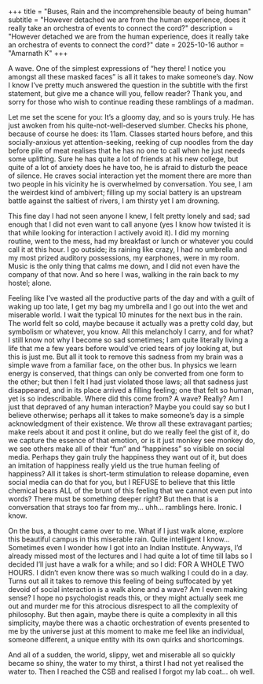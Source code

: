 +++
title = "Buses, Rain and the incomprehensible beauty of being human"
subtitle = "However detached we are from the human experience, does it really take an orchestra of events to connect the cord?"
description = "However detached we are from the human experience, does it really take an orchestra of events to connect the cord?"
date = 2025-10-16
author = "Amarnath K"
+++

A wave. One of the simplest expressions of “hey there! I notice you amongst all these masked faces” is all it takes to make someone’s day. Now I know I’ve pretty much answered the question in the subtitle with the first statement, but give me a chance will you, fellow reader? Thank you, and sorry for those who wish to continue reading these ramblings of a madman.

Let me set the scene for you: It’s a gloomy day, and so is yours truly. He has just awoken from his quite-not-well-deserved slumber. Checks his phone, because of course he does: its 11am. Classes started hours before, and this socially-anxious yet attention-seeking, reeking of cup noodles from the day before pile of meat realises that he has no one to call when he just needs some uplifting. Sure he has quite a lot of friends at his new college, but quite of a lot of anxiety does he have too, he is afraid to disturb the peace of silence. He craves social interaction yet the moment there are more than two people in his vicinity he is overwhelmed by conversation. You see, I am the weirdest kind of ambivert; filling up my social battery is an upstream battle against the saltiest of rivers, I am thirsty yet I am drowning.

This fine day I had not seen anyone I knew, I felt pretty lonely and sad; sad enough that I did not even want to call anyone (yes I know how twisted it is that while looking for interaction I actively avoid it). I did my morning routine, went to the mess, had my breakfast or lunch or whatever you could call it at this hour. I go outside; its raining like crazy, I had no umbrella and my most prized auditory possessions, my earphones, were in my room. Music is the only thing that calms me down, and I did not even have the company of that now. And so here I was, walking in the rain back to my hostel; alone.

Feeling like I’ve wasted all the productive parts of the day and with a guilt of waking up too late, I get my bag my umbrella and I go out into the wet and miserable world. I wait the typical 10 minutes for the next bus in the rain. The world felt so cold, maybe because it actually was a pretty cold day, but symbolism or whatever, you know. All this melancholy I carry, and for what? I still know not why I become so sad sometimes; I am quite literally living a life that me a few years before would’ve cried tears of joy looking at, but this is just me. But all it took to remove this sadness from my brain was a simple wave from a familiar face, on the other bus. In physics we learn energy is conserved, that things can only be converted from one form to the other; but then I felt I had just violated those laws; all that sadness just disappeared, and in its place arrived a filling feeling; one that felt so human, yet is so indescribable. Where did this come from? A wave? Really? Am I just that depraved of any human interaction? Maybe you could say so but I believe otherwise; perhaps all it takes to make someone’s day is a simple acknowledgment of their existence. We throw all these extravagant parties; make reels about it and post it online, but do we really feel the gist of it, do we capture the essence of that emotion, or is it just monkey see monkey do, we see others make all of their “fun” and “happiness” so visible on social media. Perhaps they gain truly the happiness they want out of it, but does an imitation of happiness really yield us the true human feeling of happiness? All it takes is short-term stimulation to release dopamine, even social media can do that for you, but I REFUSE to believe that this little chemical bears ALL of the brunt of this feeling that we cannot even put into words? There must be something deeper right? But then that is a conversation that strays too far from my… uhh… ramblings here. Ironic. I know.

On the bus, a thought came over to me. What if I just walk alone, explore this beautiful campus in this miserable rain. Quite intelligent I know… Sometimes even I wonder how I got into an Indian Institute. Anyways, I’d already missed most of the lectures and I had quite a lot of time till labs so I decided I’ll just have a walk for a while; and so I did: FOR A WHOLE TWO HOURS. I didn’t even know there was so much walking I could do in a day. Turns out all it takes to remove this feeling of being suffocated by yet devoid of social interaction is a walk alone and a wave? Am I even making sense? I hope no psychologist reads this, or they might actually seek me out and murder me for this atrocious disrespect to all the complexity of philosophy. But then again, maybe there is quite a complexity in all this simplicity, maybe there was a chaotic orchestration of events presented to me by the universe just at this moment to make me feel like an individual, someone different, a unique entity with its own quirks and shortcomings. 

And all of a sudden, the world, slippy, wet and miserable all so quickly became so shiny, the water to my thirst, a thirst I had not yet realised the water to. Then I reached the CSB and realised I forgot my lab coat… oh well.
